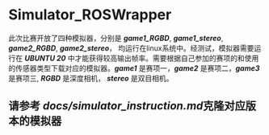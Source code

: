 # Simulator_ROSWrapper

此次比赛开放了四种模拟器，分别是 ***game1_RGBD***, ***game1_stereo***, ***game2_RGBD***, ***game2_stereo***， 均运行在linux系统中。经测试，模拟器需要运行在 ***UBUNTU 20*** 中才能获得较高输出帧率。需要根据自己参加的赛项的和使用的传感器类型下载对应的模拟器。***game1*** 是赛项一，***game2*** 是赛项二，***game3*** 是赛项三, ***RGBD*** 是深度相机， ***stereo*** 是双目相机。  
## 请参考 ***docs/simulator_instruction.md***克隆对应版本的模拟器

